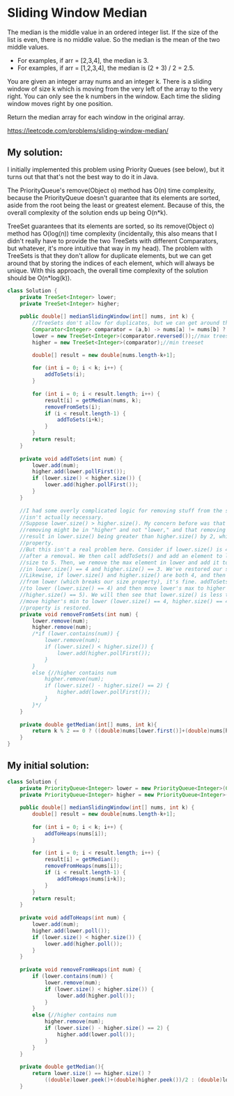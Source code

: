 # Sliding Window Median

The median is the middle value in an ordered integer list. If the size of the list is even, there is no middle value. So the median is the mean of the two middle values.

* For examples, if arr = [2,3,4], the median is 3.
* For examples, if arr = [1,2,3,4], the median is (2 + 3) / 2 = 2.5.

You are given an integer array nums and an integer k. There is a sliding window of size k which is moving from the very left of the array to the very right. You can only see the k numbers in the window. Each time the sliding window moves right by one position.

Return the median array for each window in the original array.

https://leetcode.com/problems/sliding-window-median/

## My solution:

I initially implemented this problem using Priority Queues (see below), but it turns out that that's not the best way to do it in Java.

The PriorityQueue's remove(Object o) method has O(n) time complexity, because the PriorityQueue doesn't guarantee that its elements are sorted, aside from the root being the least or greatest element. Because of this, the overall complexity of the solution ends up being O(n\*k).

TreeSet guarantees that its elements are sorted, so its remove(Object o) method has O(log(n)) time complexity (incidentally, this also means that I didn't really have to provide the two TreeSets with different Comparators, but whatever, it's more intuitive that way in my head). The problem with TreeSets is that they don't allow for duplicate elements, but we can get around that by storing the indices of each element, which will always be unique. With this approach, the overall time complexity of the solution should be O(n\*log(k)).

```Java
class Solution {
    private TreeSet<Integer> lower;
    private TreeSet<Integer> higher;
    
    public double[] medianSlidingWindow(int[] nums, int k) {
        //TreeSets don't allow for duplicates, but we can get around that by storing indices
        Comparator<Integer> comparator = (a,b) -> nums[a] != nums[b] ? Integer.compare(nums[a],nums[b]) : Integer.compare(a,b);
        lower = new TreeSet<Integer>(comparator.reversed());//max treeset
        higher = new TreeSet<Integer>(comparator);//min treeset

        double[] result = new double[nums.length-k+1];
        
        for (int i = 0; i < k; i++) {
            addToSets(i);
        }
        
        for (int i = 0; i < result.length; i++) {
            result[i] = getMedian(nums, k);
            removeFromSets(i);
            if (i < result.length-1) {
                addToSets(i+k);
            }
        }
        return result;
    }
    
    private void addToSets(int num) {
        lower.add(num);
        higher.add(lower.pollFirst());
        if (lower.size() < higher.size()) {
            lower.add(higher.pollFirst());
        }
    }
    
    //I had some overly complicated logic for removing stuff from the sets before, but it
    //isn't actually necessary. 
    //Suppose lower.size() > higher.size(). My concern before was that the element we were
    //removing might be in "higher" and not "lower," and that removing it from "higher" would 
    //result in lower.size() being greater than higher.size() by 2, which breaks our size 
    //property.
    //But this isn't a real problem here. Consider if lower.size() is 4 and higher.size() is 2
    //after a removal. We then call addToSets() and add an element to lower, increasing its
    //size to 5. Then, we remove the max element in lower and add it to higher, which results
    //in lower.size() == 4 and higher.size() == 3. We've restored our size property.
    //Likewise, if lower.size() and higher.size() are both 4, and then we remove an element
    //from lower (which breaks our size property), it's fine. addToSets will add an element
    //to lower (lower.size() == 4) and then move lower's max to higher (lower.size() == 3,
    //higher.size() == 5). We will then see that lower.size() is less than higher.size() and
    //move higher's min to lower (lower.size() == 4, higher.size() == 4). Again, the size
    //property is restored.
    private void removeFromSets(int num) {
        lower.remove(num);
        higher.remove(num);
        /*if (lower.contains(num)) {
            lower.remove(num);
            if (lower.size() < higher.size()) {
                lower.add(higher.pollFirst());
            }
        }
        else {//higher contains num
            higher.remove(num);
            if (lower.size() - higher.size() == 2) {
                higher.add(lower.pollFirst());
            }
        }*/
    }
    
    private double getMedian(int[] nums, int k){
        return k % 2 == 0 ? ((double)nums[lower.first()]+(double)nums[higher.first()])/2 : (double)nums[lower.first()];
    }
}
```

## My initial solution:

```Java
class Solution {
    private PriorityQueue<Integer> lower = new PriorityQueue<Integer>(Collections.reverseOrder());//max heap
    private PriorityQueue<Integer> higher = new PriorityQueue<Integer>();//min heap
    
    public double[] medianSlidingWindow(int[] nums, int k) {
        double[] result = new double[nums.length-k+1];
        
        for (int i = 0; i < k; i++) {
            addToHeaps(nums[i]);
        }
        
        for (int i = 0; i < result.length; i++) {
            result[i] = getMedian();
            removeFromHeaps(nums[i]);
            if (i < result.length-1) {
                addToHeaps(nums[i+k]);
            }
        }
        return result;
    }
    
    private void addToHeaps(int num) {
        lower.add(num);
        higher.add(lower.poll());
        if (lower.size() < higher.size()) {
            lower.add(higher.poll());
        }
    }
    
    private void removeFromHeaps(int num) {
        if (lower.contains(num)) {
            lower.remove(num);
            if (lower.size() < higher.size()) {
                lower.add(higher.poll());
            }
        }
        else {//higher contains num
            higher.remove(num);
            if (lower.size() - higher.size() == 2) {
                higher.add(lower.poll());
            }
        }
    }
    
    private double getMedian(){
        return lower.size() == higher.size() ?
            ((double)lower.peek()+(double)higher.peek())/2 : (double)lower.peek();
    }
```
